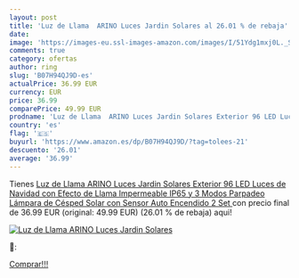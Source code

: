 ```yaml
---
layout: post
title: 'Luz de Llama  ARINO Luces Jardin Solares al 26.01 % de rebaja'
date: 
image: 'https://images-eu.ssl-images-amazon.com/images/I/51Ydg1mxj0L._SL200_.jpg'
comments: true
category: ofertas
author: ring
slug: 'B07H94QJ9D-es'
actualPrice: 36.99 EUR
currency: EUR
price: 36.99
comparePrice: 49.99 EUR
prodname: 'Luz de Llama  ARINO Luces Jardin Solares Exterior 96 LED Luces de Navidad con Efecto de Llama  Impermeable IP65 y 3 Modos Parpadeo Lámpara de Césped Solar con Sensor Auto Encendido  2 Set '
country: 'es'
flag: '🇪🇸'
buyurl: 'https://www.amazon.es/dp/B07H94QJ9D/?tag=tolees-21'
descuento: '26.01'
average: '36.99'
---
```


Tienes [Luz de Llama  ARINO Luces Jardin Solares Exterior 96 LED Luces de Navidad con Efecto de Llama  Impermeable IP65 y 3 Modos Parpadeo Lámpara de Césped Solar con Sensor Auto Encendido  2 Set ](https://www.amazon.es/dp/B07H94QJ9D/?tag=tolees-21) con precio final de  36.99 EUR (original: 49.99 EUR) (26.01 %  de rebaja) aqui!

[![Luz de Llama  ARINO Luces Jardin Solares](https://images-eu.ssl-images-amazon.com/images/I/51Ydg1mxj0L._SL200_.jpg)](https://www.amazon.es/dp/B07H94QJ9D/?tag=tolees-21)

🔎:


[Comprar!!!](https://www.amazon.es/dp/B07H94QJ9D/?tag=tolees-21)

